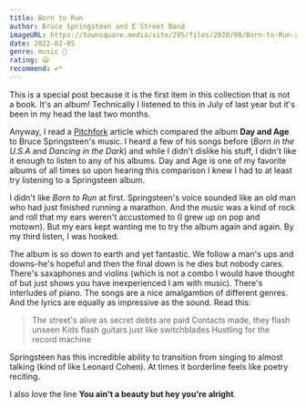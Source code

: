 ```yaml
---
title: Born to Run
author: Bruce Springsteen and E Street Band
imageURL: https://townsquare.media/site/295/files/2020/08/Born-to-Run-album.jpg
date: 2022-02-05
genre: music 🎵
rating: 😃
recommend: ✔️*
---
```


This is a special post because it is the first item in this collection that is not a book. It's an album! Technically I listened to this in July of last year but it's been in my head the last two months. 

Anyway, I read a [Pitchfork](https://pitchfork.com/reviews/albums/12505-day-age/) article which compared the album **Day and Age** to Bruce Springsteen's music. I heard a few of his songs before (*Born in the U.S.A* and *Dancing in the Dark*) and while I didn't dislike his stuff, I didn't like it enough to listen to any of his albums. Day and Age is one of my favorite albums of all times so upon hearing this comparison I knew I had to at least try listening to a Springsteen album.

I didn't like *Born to Run* at first. Springsteen's voice sounded like an old man who had just finished running a marathon. And the music was a kind of rock and roll that my ears weren't accustomed to (I grew up on pop and motown). But my ears kept wanting me to try the album again and again. By my third listen, I was hooked.

The album is so down to earth and yet fantastic. We follow a man's ups and downs-he's hopeful and then the final down is he dies but nobody cares. There's saxaphones and violins (which is not a combo I would have thought of but just shows you have inexperienced I am with music). There's interludes of piano. The songs are a nice amalgamtion of different genres. And the lyrics are equally as impressive as the sound. Read this:


> The street's alive as secret debts are paid
> Contacts made, they flash unseen
> Kids flash guitars just like switchblades
> Hustling for the record machine


Springsteen has this incredible ability to transition from singing to almost talking (kind of like Leonard Cohen). At times it borderline feels like poetry reciting. 

I also love the line **You ain't a beauty but hey you're alright**. 